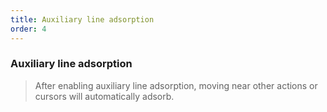 ```yaml
---
title: Auxiliary line adsorption
order: 4
---
```



### Auxiliary line adsorption

> After enabling auxiliary line adsorption, moving near other actions or cursors will automatically adsorb.

<code src="./index.tsx"></code>
